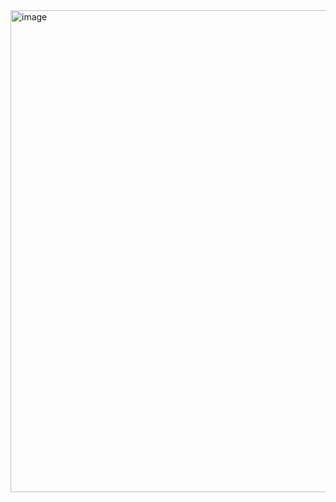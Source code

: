 <img width="1282" height="771" alt="image" src="https://github.com/user-attachments/assets/39854ff6-da2c-4c98-82b1-11994cc7faa9" />
